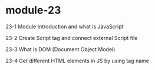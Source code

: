 # module-23

23-1 Module Introduction and what is JavaScript

23-2 Create Script tag and connect external Script file

23-3 What is DOM (Document Object Model)

23-4 Get different HTML elements in JS by using tag name
